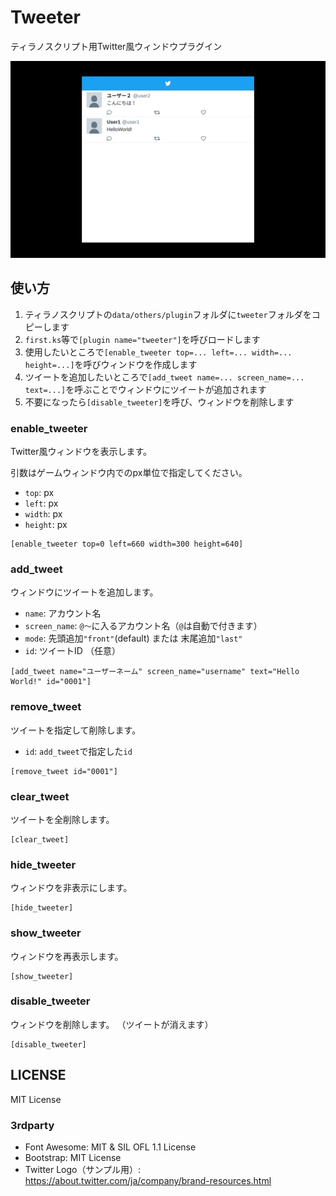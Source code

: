 # Tweeter

ティラノスクリプト用Twitter風ウィンドウプラグイン

![sample](./docs/images/sample.png)

## 使い方

1. ティラノスクリプトの`data/others/plugin`フォルダに`tweeter`フォルダをコピーします
2. `first.ks`等で`[plugin name="tweeter"]`を呼びロードします
3. 使用したいところで`[enable_tweeter top=... left=... width=... height=...]`を呼びウィンドウを作成します
4. ツイートを追加したいところで`[add_tweet name=... screen_name=... text=...]`を呼ぶことでウィンドウにツイートが追加されます
5. 不要になったら`[disable_tweeter]`を呼び、ウィンドウを削除します

### enable_tweeter

Twitter風ウィンドウを表示します。

引数はゲームウィンドウ内でのpx単位で指定してください。

* `top`: px
* `left`: px
* `width`: px
* `height`: px

```
[enable_tweeter top=0 left=660 width=300 height=640]
```

### add_tweet

ウィンドウにツイートを追加します。

* `name`: アカウント名
* `screen_name`: `@〜`に入るアカウント名（`@`は自動で付きます）
* `mode`: 先頭追加`"front"`(default) または 末尾追加`"last"`
* `id`: ツイートID （任意）

```
[add_tweet name="ユーザーネーム" screen_name="username" text="Hello World!" id="0001"]
```

### remove_tweet

ツイートを指定して削除します。

* `id`: `add_tweet`で指定した`id`

```
[remove_tweet id="0001"]
```

### clear_tweet

ツイートを全削除します。

```
[clear_tweet]
```

### hide_tweeter

ウィンドウを非表示にします。

```
[hide_tweeter]
```

### show_tweeter

ウィンドウを再表示します。

```
[show_tweeter]
```

### disable_tweeter

ウィンドウを削除します。
（ツイートが消えます）

```
[disable_tweeter]
```

## LICENSE

MIT License

### 3rdparty

* Font Awesome: MIT & SIL OFL 1.1 License
* Bootstrap: MIT License
* Twitter Logo（サンプル用）: https://about.twitter.com/ja/company/brand-resources.html
